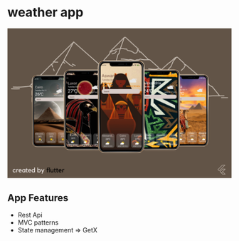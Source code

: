 # weather app
![weather app](github_bg.png)

## App Features

- Rest Api
- MVC patterns
- State management => GetX


